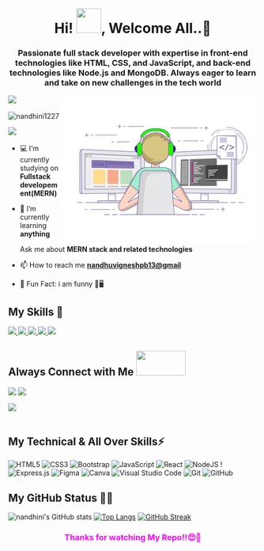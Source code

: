 <h1 align="center">Hi!  <img src = "https://raw.githubusercontent.com/MartinHeinz/MartinHeinz/master/wave.gif" height=50px width = 50px>, Welcome All..💝</h1>
<h3 align="center"><b>Passionate full stack developer with expertise in front-end technologies like HTML, CSS, and JavaScript, and back-end technologies like Node.js and MongoDB. Always eager to learn and take on new challenges in the tech world </b></h3>

<img src="./Profile/Github%20Readme.png">
<img align="right" alt="Coding" width="400" src="https://raw.githubusercontent.com/devSouvik/devSouvik/master/gif3.gif">
<p align="left"> <img src="https://komarev.com/ghpvc/?username=nandhini1227&label=Profile%20views&color=0e75b6&style=flat" alt="nandhini1227" /> </p>
<p align ="left"><img src="https://github-profile-trophy.vercel.app/?username=nandhini1227)](https://github.com/nandhini1227/github-profile-trophy"/></p>


 




- 💻 I’m currently studying on **Fullstack developement(MERN)** 
  
- 🌱 I’m currently learning **anything** 

  Ask me about **MERN stack and related technologies**

- 📫 How to reach me <a href="mailto:nandhuvigneshpb13@gmail.com">**nandhuvigneshpb13@gmail**</a>
  
- 🚩 Fun Fact: i am funny 🤔🖥
  

<h2><b>My Skills 🚀 </b> </h2>
<a href= https://github.com/nandhini1227?tab=repositories&q=&type=&language=html&sort= > <img width ='32px' src ='https://raw.githubusercontent.com/rahulbanerjee26/githubAboutMeGenerator/main/icons/html.svg'> </a>
<a href= https://github.com/nandhini1227?tab=repositories&q=&type=&language=css&sort= > <img width ='32px' src ='https://raw.githubusercontent.com/rahulbanerjee26/githubAboutMeGenerator/main/icons/css.svg'> </a>
<a href= https://github.com/nandhini1227?tab=repositories&q=&type=&language=bootstrap&sort= > <img width ='32px' src ='https://raw.githubusercontent.com/rahulbanerjee26/githubAboutMeGenerator/main/icons/bootstrap.svg'> </a>
<a href= https://github.com/nandhini1227?tab=repositories&q=&type=&language=javascript&sort= > <img width ='32px' src ='https://raw.githubusercontent.com/rahulbanerjee26/githubAboutMeGenerator/main/icons/javascript.svg'> </a>
<a href= https://github.com/nandhini1227?tab=repositories&q=&type=&language=reactnative&sort= > <img width ='32px' src ='https://raw.githubusercontent.com/rahulbanerjee26/githubAboutMeGenerator/main/icons/reactnative.svg'> </a>


<h2><b>Always Connect with Me</b> <img src='https://raw.githubusercontent.com/ShahriarShafin/ShahriarShafin/main/Assets/handshake.gif' height="50px" width="100px"> </h2>
<a href = 'www.linkedin.com/in/nandhu1294'> <img width = '32px' align= 'center' src="https://raw.githubusercontent.com/rahulbanerjee26/githubAboutMeGenerator/main/icons/linked-in-alt.svg"/></a> 
<a href = 'https://leetcode.com/nandhiniperumal1227/'> <img width = '32px' align= 'center' src="https://raw.githubusercontent.com/rahulbanerjee26/githubAboutMeGenerator/main/icons/leetcode.svg"/></a> 

<a href = 'https://github.com/nandhini1227'> <img width = '32px' align= 'center' src="https://raw.githubusercontent.com/rahulbanerjee26/githubAboutMeGenerator/main/icons/github.svg"/></a> 
<br>
<br>


<h2><b>My Technical & All Over Skills⚡</b> </h2>




![HTML5](https://img.shields.io/badge/html5-%23E34F26.svg?style=for-the-badge&logo=html5&logoColor=white) ![CSS3](https://img.shields.io/badge/css3-%231572B6.svg?style=for-the-badge&logo=css3&logoColor=white)
![Bootstrap](https://img.shields.io/badge/bootstrap-%23563D7C.svg?style=for-the-badge&logo=bootstrap&logoColor=white) 
![JavaScript](https://img.shields.io/badge/javascript-%23323330.svg?style=for-the-badge&logo=javascript&logoColor=%23F7DF1E) 
![React](https://img.shields.io/badge/react-%2320232a.svg?style=for-the-badge&logo=react&logoColor=%2361DAFB)  ![NodeJS](https://img.shields.io/badge/node.js-6DA55F?style=for-the-badge&logo=node.js&logoColor=white) !
![Express.js](https://img.shields.io/badge/express.js-%23404d59.svg?style=for-the-badge&logo=express&logoColor=%2361DAFB)
![Figma](https://img.shields.io/badge/figma-%23F24E1E.svg?style=for-the-badge&logo=figma&logoColor=white)
![Canva](https://img.shields.io/badge/Canva-%2300C4CC.svg?style=for-the-badge&logo=Canva&logoColor=white) ![Visual Studio Code](https://img.shields.io/badge/Visual%20Studio%20Code-0078d7.svg?style=for-the-badge&logo=visual-studio-code&logoColor=white)
![Git](https://img.shields.io/badge/git-%23F05033.svg?style=for-the-badge&logo=git&logoColor=white)
![GitHub](https://img.shields.io/badge/github-%23121011.svg?style=for-the-badge&logo=github&logoColor=white)


<h2> <b>My GitHub Status 👨‍💻 </b> </h2>


![nandhini's GitHub stats](https://github-readme-stats.vercel.app/api?username=nandhini1227&show_icons=true&theme=radical)
[![Top Langs](https://github-readme-stats.vercel.app/api/top-langs/?username=nandhini1227&show_icons=true&theme=radical&layout=compact)](https://github.com/nandhini1227)
[![GitHub Streak](https://github-readme-streak-stats.herokuapp.com?user=nandhini1227&theme=tokyonight&mode=weekly&exclude_days=Sun&card_width=400)](https://git.io/streak-stats)


<h3 align= 'center' style="color: fuchsia"><b>Thanks for watching My Repo!!😍💖</b></h3>
